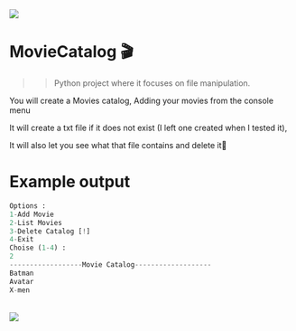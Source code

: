 <img src="https://64.media.tumblr.com/c830c424a0662d4e6f42ee801a04fdb2/d261b187469d03f1-4f/s540x810/a1aa6d0c3ec2704f95ca688d3bc55337be6d0350.gifv">
          
# MovieCatalog 🎬

>>Python project where it focuses on file manipulation.


You will create a Movies catalog, Adding your movies from the console menu </p>
It will create a txt file if it does not exist (I left one created when I tested it),</p>
It will also let you see what that file contains and delete it📄 </p>

# Example output

```Python
Options :
1-Add Movie
2-List Movies
3-Delete Catalog [!]
4-Exit
Choise (1-4) :
2
------------------Movie Catalog-------------------
Batman
Avatar
X-men

```
<br>
<img src="https://64.media.tumblr.com/c830c424a0662d4e6f42ee801a04fdb2/d261b187469d03f1-4f/s540x810/a1aa6d0c3ec2704f95ca688d3bc55337be6d0350.gifv">
